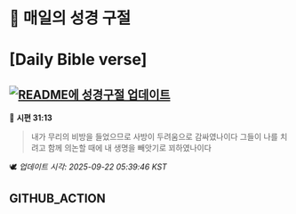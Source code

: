 # 🙏 매일의 성경 구절
# [Daily Bible verse]
## [![README에 성경구절 업데이트](https://github.com/DONGSUKA/first_test/actions/workflows/update-readme-bible.yml/badge.svg)](https://github.com/DONGSUKA/first_test/actions/workflows/update-readme-bible.yml)
<!-- START_BIBLE_VERSE -->
📖 **시편 31:13**
> 내가 무리의 비방을 들었으므로 사방이 두려움으로 감싸였나이다 그들이 나를 치려고 함께 의논할 때에 내 생명을 빼앗기로 꾀하였나이다

🕊️ _업데이트 시각: 2025-09-22 05:39:46 KST_
  <!-- END_BIBLE_VERSE -->
## GITHUB_ACTION
